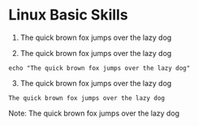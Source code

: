 # Linux Basic Skills

1. The quick brown fox jumps over the lazy dog

2. The quick brown fox jumps over the lazy dog
```
echo "The quick brown fox jumps over the lazy dog"
```
3. The quick brown fox jumps over the lazy dog
```
The quick brown fox jumps over the lazy dog
```
Note: The quick brown fox jumps over the lazy dog